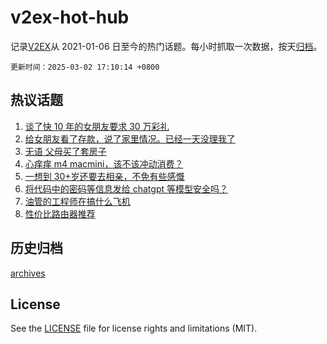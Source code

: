 # v2ex-hot-hub

 记录[V2EX](https://www.v2ex.com/)从 2021-01-06 日至今的热门话题。每小时抓取一次数据，按天[归档](archives)。

`更新时间：2025-03-02 17:10:14 +0800`

## 热议话题

1. [谈了快 10 年的女朋友要求 30 万彩礼](https://www.v2ex.com/t/1115118)
1. [给女朋友看了存款，说了家里情况。已经一天没理我了](https://www.v2ex.com/t/1115231)
1. [无语 父母买了套房子](https://www.v2ex.com/t/1115112)
1. [心痒痒 m4 macmini，该不该冲动消费？](https://www.v2ex.com/t/1115174)
1. [一想到 30+岁还要去相亲，不免有些感慨](https://www.v2ex.com/t/1115202)
1. [将代码中的密码等信息发给 chatgpt 等模型安全吗？](https://www.v2ex.com/t/1115208)
1. [油管的工程师在搞什么飞机](https://www.v2ex.com/t/1115126)
1. [性价比路由器推荐](https://www.v2ex.com/t/1115183)

## 历史归档

[archives](archives)

## License

See the [LICENSE](LICENSE) file for license rights and limitations (MIT).
